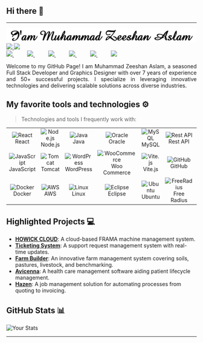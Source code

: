 ## Hi there 👋
---

<img src="MuhammadZeeshanAslam.gif" alt="MuhammadZeeshanAslam" >
<a href="https://www.linkedin.com/in/devzami/">
<img src="https://img.shields.io/badge/50+-Projects%20Completed-blue">
</a>
<a href="https://www.linkedin.com/in/devzami/">
<img src="https://img.shields.io/badge/Linkedin-%231DA1F2.svg?style=for-the-badge&logo=Linkedin&logoColor=white">
</a>
<div align="justify">
<a href="https://www.linkedin.com/in/devzami/">
<img src="https://img.shields.io/badge/Linkedin-%231DA1F2.svg?style=for-the-badge&logo=Linkedin&logoColor=white">
</a>
&nbsp;&nbsp;&nbsp;&nbsp;&nbsp;&nbsp;&nbsp;&nbsp;
<a href="https://www.instagram.com/devzami/">
<img src="https://img.shields.io/badge/Instagram-%23E4405F.svg?style=for-the-badge&logo=Instagram&logoColor=white">
</a>
 &nbsp;&nbsp;&nbsp;&nbsp;&nbsp;&nbsp;&nbsp;&nbsp;
<a href="https://www.youtube.com/devzami">
<img src="https://img.shields.io/badge/YouTube-FF0000?style=for-the-badge&logo=youtube&logoColor=white">
</a>
&nbsp;&nbsp;&nbsp;&nbsp;&nbsp;&nbsp;&nbsp;&nbsp;
<a href="https://twitter.com/devzami">
<img src="https://img.shields.io/badge/Twitter-%231DA1F2.svg?style=for-the-badge&logo=Twitter&logoColor=white">
</a>
&nbsp;&nbsp;&nbsp;&nbsp;&nbsp;&nbsp;&nbsp;&nbsp;
<a href="https://t.me/devzami/">
<img src="https://img.shields.io/badge/telegram-2CA5E0?style=for-the-badge&logo=telegram&logoColor=white">
</a>
&nbsp;&nbsp;&nbsp;&nbsp;&nbsp;&nbsp;&nbsp;&nbsp;
<a href="https://gitlab.com/devzami">
<img src="https://img.shields.io/badge/gitlab-330F63?style=for-the-badge&logo=gitlab&logoColor=white">
</a>

</div>
<p></p>
<p align="justify">
Welcome to my GitHub Page! I am Muhammad Zeeshan Aslam, a seasoned Full Stack Developer and Graphics Designer with over 7 years of experience and 50+ successful projects. I specialize in leveraging innovative technologies and delivering scalable solutions across diverse industries.
</p>

## My favorite tools and technologies ⚙️

> Technologies and tools I frequently work with:

<table>
	<tr>
		<td align="center"><img src="https://techstack-generator.vercel.app/react-icon.svg" alt="React" width="48" height="48" /><br>React</td>
		<td align="center"><img src="https://icon.icepanel.io/Technology/svg/Node.js.svg" alt="Node.js" width="48" height="48" /><br>Node.js</td>
		<td align="center"><img src="https://techstack-generator.vercel.app/java-icon.svg" alt="Java" width="48" height="48" /><br>Java</td>
		<td align="center"><img src="https://icon.icepanel.io/Technology/svg/Oracle.svg" alt="Oracle" width="48" height="48" /><br>Oracle</td>
		<td align="center"><img src="https://techstack-generator.vercel.app/mysql-icon.svg" alt="MySQL" width="48" height="48" /><br>MySQL</td>
		<td align="center"><img src="https://techstack-generator.vercel.app/restapi-icon.svg" alt="Rest API" width="48" height="48" /><br>Rest API</td>
		<td align="center"><img src="https://skillicons.dev/icons?i=html" alt="HTML" width="48" height="48" /><br>HTML</td>
		<td align="center"><img src="https://skillicons.dev/icons?i=css" alt="CSS" width="48" height="48" /><br>CSS</td>
		<td align="center"><img src="https://skillicons.dev/icons?i=bootstrap" alt="Bootstrap" width="48" height="48" /><br>Bootstrap</td>
		<td align="center"><img src="https://skillicons.dev/icons?i=jquery" alt="jQuery" width="48" height="48" /><br>jQuery</td>
	</tr>
	<tr>
		<td align="center"><img src="https://techstack-generator.vercel.app/js-icon.svg" alt="JavaScript" width="48" height="48" /><br>JavaScript</td>
		<td align="center"><img src="https://icon.icepanel.io/Technology/svg/Apache-Tomcat.svg" alt="Tomcat" width="48" height="48" /><br>Tomcat</td>
		<td align="center"><img src="https://icon.icepanel.io/Technology/svg/WordPress.svg" alt="WordPress" width="48" height="48" /><br>WordPress</td>
		<td align="center"><img src="https://icon.icepanel.io/Technology/svg/WooCommerce.svg" alt="WooCommerce" width="48" height="48" /><br>Woo Commerce</td>
		<td align="center"><img src="https://icon.icepanel.io/Technology/svg/Vite.js.svg" alt="Vite.js" width="48" height="48" /><br>Vite.js</td>
		<td align="center"><img src="https://techstack-generator.vercel.app/github-icon.svg" alt="GitHub" width="48" height="48" /><br>GitHub</td>
		<td align="center"><img src="https://techstack-generator.vercel.app/webpack-icon.svg" alt="Webpack" width="48" height="48" /><br>Webpack</td>
		<td align="center"><img src="https://techstack-generator.vercel.app/eslint-icon.svg" alt="ESLint" width="48" height="48" /><br>ESLint</td>
		<td align="center"><img src="https://skillicons.dev/icons?i=postman" alt="Postman" width="48" height="48" /><br>Postman</td>
		<td align="center"><img src="https://www.svgrepo.com/show/373845/mongo.svg" alt="MongoDB" width="48" height="48" /><br>MongoDB</td>
	</tr>
	<tr>
		<td align="center"><img src="https://techstack-generator.vercel.app/docker-icon.svg" alt="Docker" width="48" height="48" /><br>Docker</td>
		<td align="center"><img src="https://techstack-generator.vercel.app/aws-icon.svg" alt="AWS" width="48" height="48" /><br>AWS</td>
		<td align="center"><img src="https://www.svgrepo.com/show/349437/linux.svg" alt="Linux" width="48" height="48" /><br>Linux</td>
		<td align="center"><img src="https://icon.icepanel.io/Technology/svg/Eclipse-IDE.svg" alt="Eclipse" width="48" height="48" /><br>Eclipse</td>
		<td align="center"><img src="https://icon.icepanel.io/Technology/svg/Ubuntu.svg" alt="Ubuntu" width="48" height="48" /><br>Ubuntu</td>
		<td align="center"><img src="https://www.freeradius.org/img/octo-signal.svg" alt="FreeRadius" width="48" height="48" /><br>Free Radius</td>
		<td align="center"><img src="https://icon.icepanel.io/Technology/svg/Debian.svg" alt="Debian" width="48" height="48" /><br>Debian</td>
		<td align="center"><img src="https://icon.icepanel.io/Technology/svg/CentOS.svg" alt="CentOS" width="48" height="48" /><br>CentOS</td>
		<td align="center"><img src="https://icon.icepanel.io/Technology/svg/Apache.svg" alt="CentOS" width="48" height="48" /><br>Apache2</td>
		<td align="center"><img src="https://techstack-generator.vercel.app/nginx-icon.svg" alt="Node.js" width="48" height="48" /><br>Nginx</td>
	</tr>
</table>

## Highlighted Projects 💻

- **[HOWICK CLOUD](#)**: A cloud-based FRAMA machine management system.
- **[Ticketing System](#)**: A support request management system with real-time updates.
- **[Farm Builder](#)**: An innovative farm management system covering soils, pastures, livestock, and benchmarking.
- **[Avicenna](#)**: A health care management software aiding patient lifecycle management.
- **[Hazen](#)**: A job management solution for automating processes from quoting to invoicing.

## GitHub Stats 📊

![Your Stats](https://github-readme-stats.vercel.app/api?username=devzami&show_icons=true)

---
